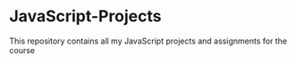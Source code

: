 # JavaScript-Projects
This repository contains all my JavaScript projects and assignments for the course
